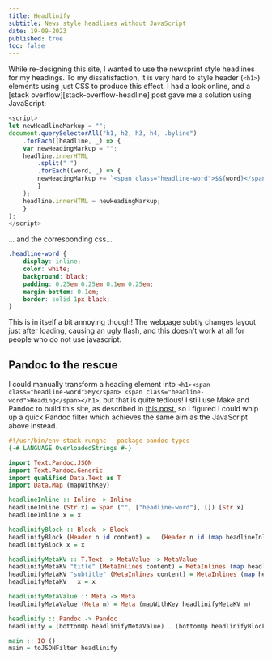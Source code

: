 ```yaml
---
title: Headlinify
subtitle: News style headlines without JavaScript
date: 19-09-2023
published: true
toc: false
---
```


While re-designing this site, I wanted to use the newsprint style headlines for my headings.
To my dissatisfaction, it is very hard to style header (`<h1>`) elements using just CSS to produce this effect.
I had a look online, and a [stack overflow][stack-overflow-headline] post gave me a solution using JavaScript:

```js
<script>
let newHeadlineMarkup = "";
document.querySelectorAll("h1, h2, h3, h4, .byline")
    .forEach((headline, _) => {
    var newHeadingMarkup = "";
    headline.innerHTML
        .split(" ")
        .forEach((word, _) => {
        newHeadingMarkup += `<span class="headline-word">$${word}</span>`;
        }
    );
    headline.innerHTML = newHeadingMarkup;
    }
);
</script>
```

... and the corresponding css...

```css
.headline-word {
    display: inline;
    color: white;
    background: black;
    padding: 0.25em 0.25em 0.1em 0.25em;
    margin-bottom: 0.1em;
    border: solid 1px black;
}
```

This is in itself a bit annoying though!
The webpage subtly changes layout just after loading, causing an ugly flash, and this doesn't work at all for people who do not use javascript.

## Pandoc to the rescue

I could manually transform a heading element into `<h1><span class="headline-word">My</span> <span class="headline-word">Heading</span></h1>`, but that is quite tedious!
I still use Make and Pandoc to build this site, as described in [this post](/blog/make-a-static-site/), so I figured I could whip up a quick Pandoc filter which achieves the same aim as the JavaScript above instead.

```hs
#!/usr/bin/env stack runghc --package pandoc-types
{-# LANGUAGE OverloadedStrings #-}

import Text.Pandoc.JSON
import Text.Pandoc.Generic
import qualified Data.Text as T
import Data.Map (mapWithKey)

headlineInline :: Inline -> Inline
headlineInline (Str x) = Span ("", ["headline-word"], []) [Str x]
headlineInline x = x

headlinifyBlock :: Block -> Block
headlinifyBlock (Header n id content) =   (Header n id (map headlineInline content))
headlinifyBlock x = x

headlinifyMetaKV :: T.Text -> MetaValue -> MetaValue
headlinifyMetaKV "title" (MetaInlines content) = MetaInlines (map headlineInline content)
headlinifyMetaKV "subtitle" (MetaInlines content) = MetaInlines (map headlineInline content)
headlinifyMetaKV _ x = x

headlinifyMetaValue :: Meta -> Meta
headlinifyMetaValue (Meta m) = Meta (mapWithKey headlinifyMetaKV m)

headlinify :: Pandoc -> Pandoc
headlinify = (bottomUp headlinifyMetaValue) . (bottomUp headlinifyBlock)

main :: IO ()
main = toJSONFilter headlinify
```